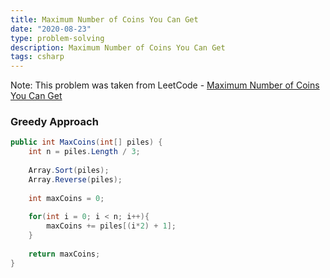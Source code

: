 ```yaml
---
title: Maximum Number of Coins You Can Get
date: "2020-08-23"
type: problem-solving
description: Maximum Number of Coins You Can Get
tags: csharp
---
```


Note: This problem was taken from LeetCode - [Maximum Number of Coins You Can Get](https://leetcode.com/problems/maximum-number-of-coins-you-can-get/)

### Greedy Approach

```csharp
public int MaxCoins(int[] piles) {
	int n = piles.Length / 3;
	
	Array.Sort(piles);
	Array.Reverse(piles);
	
	int maxCoins = 0;
	
	for(int i = 0; i < n; i++){
		maxCoins += piles[(i*2) + 1];
	}
	
	return maxCoins;
}
```
